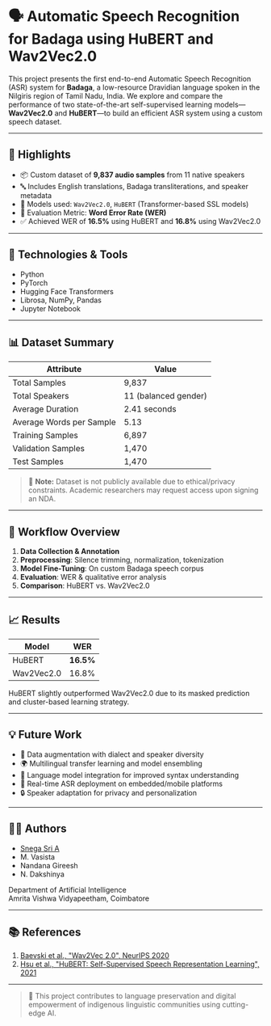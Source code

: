 # 🗣️ Automatic Speech Recognition for Badaga using HuBERT and Wav2Vec2.0

This project presents the first end-to-end Automatic Speech Recognition (ASR) system for **Badaga**, a low-resource Dravidian language spoken in the Nilgiris region of Tamil Nadu, India. We explore and compare the performance of two state-of-the-art self-supervised learning models—**Wav2Vec2.0** and **HuBERT**—to build an efficient ASR system using a custom speech dataset.

---

## 📌 Highlights

- 📦 Custom dataset of **9,837 audio samples** from 11 native speakers
- 🔤 Includes English translations, Badaga transliterations, and speaker metadata
- 🔧 Models used: `Wav2Vec2.0`, `HuBERT` (Transformer-based SSL models)
- 🎯 Evaluation Metric: **Word Error Rate (WER)**
- ✅ Achieved WER of **16.5%** using HuBERT and **16.8%** using Wav2Vec2.0

---

## 🧠 Technologies & Tools

- Python
- PyTorch
- Hugging Face Transformers
- Librosa, NumPy, Pandas
- Jupyter Notebook

---

## 📊 Dataset Summary

| Attribute              | Value              |
|------------------------|--------------------|
| Total Samples          | 9,837              |
| Total Speakers         | 11 (balanced gender)|
| Average Duration       | 2.41 seconds       |
| Average Words per Sample | 5.13            |
| Training Samples       | 6,897              |
| Validation Samples     | 1,470              |
| Test Samples           | 1,470              |

> 📢 **Note:** Dataset is not publicly available due to ethical/privacy constraints. Academic researchers may request access upon signing an NDA.

---

## 🔄 Workflow Overview

1. **Data Collection & Annotation**
2. **Preprocessing**: Silence trimming, normalization, tokenization
3. **Model Fine-Tuning**: On custom Badaga speech corpus
4. **Evaluation**: WER & qualitative error analysis
5. **Comparison**: HuBERT vs. Wav2Vec2.0

---

## 📈 Results

| Model       | WER   |
|-------------|--------|
| HuBERT      | **16.5%** |
| Wav2Vec2.0  | 16.8%  |

HuBERT slightly outperformed Wav2Vec2.0 due to its masked prediction and cluster-based learning strategy.

---

## 💡 Future Work

- 🔁 Data augmentation with dialect and speaker diversity
- 🌍 Multilingual transfer learning and model ensembling
- 🧠 Language model integration for improved syntax understanding
- 📱 Real-time ASR deployment on embedded/mobile platforms
- 🔒 Speaker adaptation for privacy and personalization

---

## 👨‍💻 Authors

- [Snega Sri A](mailto:snegasria3@gmail.com)  
- M. Vasista  
- Nandana Gireesh  
- N. Dakshinya  

Department of Artificial Intelligence  
Amrita Vishwa Vidyapeetham, Coimbatore

---

## 📚 References

1. [Baevski et al., "Wav2Vec 2.0", NeurIPS 2020](https://arxiv.org/abs/2006.11477)  
2. [Hsu et al., "HuBERT: Self-Supervised Speech Representation Learning", 2021](https://arxiv.org/abs/2106.07447)  

---

> 🧠 This project contributes to language preservation and digital empowerment of indigenous linguistic communities using cutting-edge AI.

